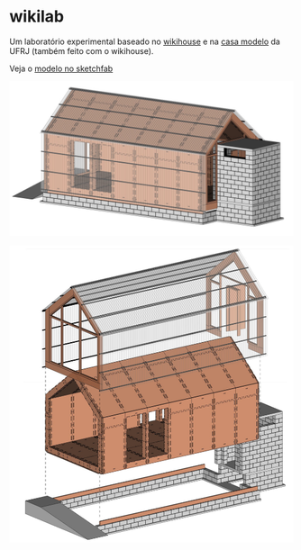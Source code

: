 # wikilab

Um laboratório experimental baseado no [wikihouse](http://wikihouse.cc/) e na [casa modelo](http://www.archdaily.com.br/br/773676/casa-revista-a-primeira-casa-fabricada-digitalmente-no-brasil) da UFRJ (também feito com o wikihouse).

Veja o [modelo no sketchfab](https://sketchfab.com/models/bab56ed7d2414e13b3eacd6c2f29ce65)

![](render/0005.jpg)

![](render/0012.jpg)
